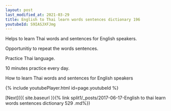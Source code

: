 ```yaml
---
layout: post
last_modified_at: 2021-03-29
title: English to Thai learn words sentences dictionary 196 
youtubeId: S9IASJXFJmg
---
```

 
 
Helps to learn Thai words and sentences for English speakers.

Opportunitiy to repeat the words sentences. 

Practice Thai language. 
 
10 minutes practice every day. 
 
How to learn Thai words and sentences for English speakers 
 
{% include youtubePlayer.html id=page.youtubeId %}
 
 
[Next]({{ site.baseurl }}{% link  split1/_posts/2017-06-17-English to thai learn words sentences dictionary 529 .md%})
 
